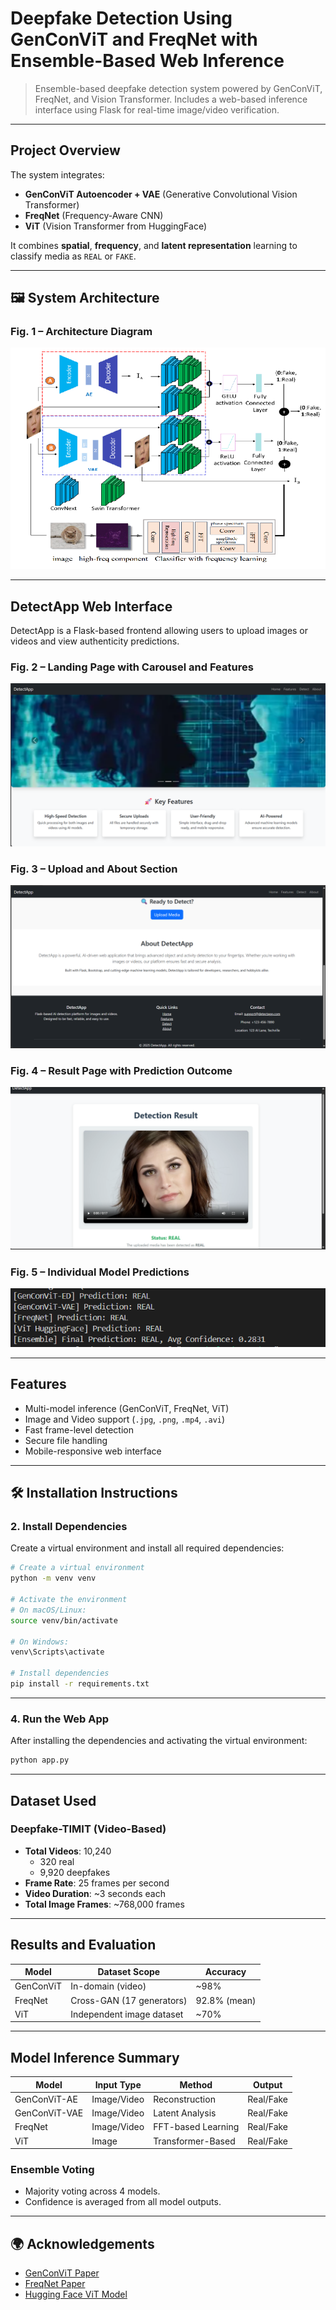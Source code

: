 
# Deepfake Detection Using GenConViT and FreqNet with Ensemble-Based Web Inference

> Ensemble-based deepfake detection system powered by GenConViT, FreqNet, and Vision Transformer. Includes a web-based inference interface using Flask for real-time image/video verification.

---

## Project Overview

The system integrates:
- **GenConViT Autoencoder + VAE** (Generative Convolutional Vision Transformer)
- **FreqNet** (Frequency-Aware CNN)
- **ViT** (Vision Transformer from HuggingFace)

It combines **spatial**, **frequency**, and **latent representation** learning to classify media as `REAL` or `FAKE`.

---

## 🖼️ System Architecture

### Fig. 1 – Architecture Diagram
![Architecture Diagram](assets/fig1_architecture.png)

---

## DetectApp Web Interface

DetectApp is a Flask-based frontend allowing users to upload images or videos and view authenticity predictions.

### Fig. 2 – Landing Page with Carousel and Features
![Landing Page](assets/fig2_landing.png)

### Fig. 3 – Upload and About Section
![Upload Interface](assets/fig3_upload_about.png)

### Fig. 4 – Result Page with Prediction Outcome
![Prediction Result](assets/fig4_result.png)

### Fig. 5 – Individual Model Predictions
![Model Predictions](assets/fig5_model_predictions.png)

---

## Features

- Multi-model inference (GenConViT, FreqNet, ViT)
- Image and Video support (`.jpg`, `.png`, `.mp4`, `.avi`)
- Fast frame-level detection
- Secure file handling
- Mobile-responsive web interface

---

## 🛠️ Installation Instructions

### 2. Install Dependencies

Create a virtual environment and install all required dependencies:

```bash
# Create a virtual environment
python -m venv venv

# Activate the environment
# On macOS/Linux:
source venv/bin/activate

# On Windows:
venv\Scripts\activate

# Install dependencies
pip install -r requirements.txt
```

---

### 4. Run the Web App

After installing the dependencies and activating the virtual environment:

```bash
python app.py
```



---

## Dataset Used

### Deepfake-TIMIT (Video-Based)

- **Total Videos**: 10,240  
  - 320 real  
  - 9,920 deepfakes  
- **Frame Rate**: 25 frames per second  
- **Video Duration**: ~3 seconds each  
- **Total Image Frames**: ~768,000 frames

---

## Results and Evaluation

| Model       | Dataset Scope            | Accuracy     |
|-------------|---------------------------|--------------|
| GenConViT   | In-domain (video)         | ~98%         |
| FreqNet     | Cross-GAN (17 generators) | 92.8% (mean) |
| ViT         | Independent image dataset | ~70%         |

---

## Model Inference Summary

| Model            | Input Type  | Method             | Output      |
|------------------|------------ |--------------------|-------------|
| GenConViT-AE     | Image/Video | Reconstruction     | Real/Fake   |
| GenConViT-VAE    | Image/Video | Latent Analysis    | Real/Fake   |
| FreqNet          | Image/Video | FFT-based Learning | Real/Fake   |
| ViT              | Image       | Transformer-Based  | Real/Fake   |

### Ensemble Voting
- Majority voting across 4 models.
- Confidence is averaged from all model outputs.

---

## 🌍 Acknowledgements

- [GenConViT Paper](https://arxiv.org/abs/2307.07036)  
- [FreqNet Paper](https://arxiv.org/abs/2403.07240)  
- [Hugging Face ViT Model](https://huggingface.co/google/vit-base-patch16-224-in21k)
